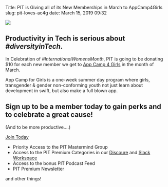 Title: PIT is Giving all of its New Memberships in March to AppCamp4Girls
slug: pit-loves-ac4g
date: March 15, 2019 09:32

![](https://kjaymiller.s3-us-west-2.amazonaws.com/images/pit-ac4g.jpg)

## Productivity in Tech is serious about _#diversityinTech_. 

In Celebration of _#InternationalWomensMonth_, PIT is going to be donating $10 for each new member we get to [App Camp 4 Girls](https://appcamp4girls.com) in the month of March.

App Camp for Girls is a one-week summer day program where girls, transgender & gender non-conforming youth not just learn about development in swift, but also make a full blown app. 

## Sign up to be a member today to gain perks and to celebrate a great cause! 

(And to be more productive....)

[Join Today](https://productivityintech.com/memberships)

* Priority Access to the PIT Mastermind Group
* Access to the PIT Premium Categories in our [Discoure](discourse.productivityintech.com) and [Slack Workspace](https://join.slack.com/t/productivedevs/shared_invite/enQtNDcxNDE5NjAzMjM1LTQ1ZWVjNThhNDE4OTY5YmQ1NzQ0ZWM4NDg2MDIyODZhZjg2Yzk4YzMyNmQzMTI2MTRhYTBlMDI4YzkxZTQwYTk)
* Access to the bonus PIT Podcast Feed
* PIT Premium Newsletter

and other things!
